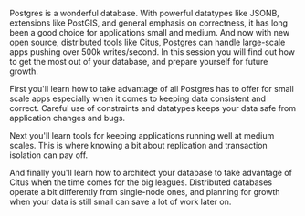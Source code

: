 Postgres is a wonderful database. With powerful datatypes like JSONB, extensions like PostGIS, and general emphasis on correctness, it has long been a good choice for applications small and medium. And now with new open source, distributed tools like Citus, Postgres can handle large-scale apps pushing over 500k writes/second. In this session you will find out how to get the most out of your database, and prepare yourself for future growth.

First you'll learn how to take advantage of all Postgres has to offer for small scale apps especially when it comes to keeping data consistent and correct. Careful use of constraints and datatypes keeps your data safe from application changes and bugs.

Next you'll learn tools for keeping applications running well at medium scales. This is where knowing a bit about replication and transaction isolation can pay off. 

And finally you'll learn how to architect your database to take advantage of Citus when the time comes for the big leagues. Distributed databases operate a bit differently from single-node ones, and planning for growth when your data is still small can save a lot of work later on.